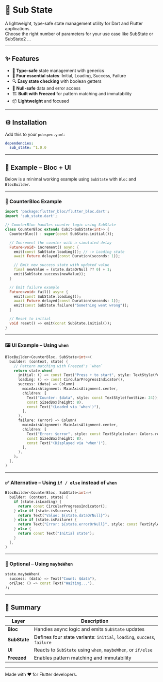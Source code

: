 # 🧩 Sub State

A lightweight, type-safe state management utility for Dart and Flutter applications.  
 Choose the right number of parameters for your use case like SubState or SubState2 ...

---

## ✨ Features

- 🚀 **Type-safe** state management with generics  
- 🎯 **Four essential states**: Initial, Loading, Success, Failure  
- 🔍 **Easy state checking** with boolean getters  
- 💪 **Null-safe** data and error access  
- 🏗️ **Built with Freezed** for pattern matching and immutability  
- 📦 **Lightweight** and focused  

---

## ⚙️ Installation

Add this to your `pubspec.yaml`:

```yaml
dependencies:
  sub_state: ^1.0.0
```

---

## 🚀 Example – Bloc + UI

Below is a minimal working example using `SubState` with `Bloc` and `BlocBuilder`.

---

### 🧠 CounterBloc Example

```dart
import 'package:flutter_bloc/flutter_bloc.dart';
import 'sub_state.dart';

// CounterBloc handles counter logic using SubState
class CounterBloc extends Cubit<SubState<int>> {
  CounterBloc() : super(const SubState.initial());

  // Increment the counter with a simulated delay
  Future<void> increment() async {
    emit(const SubState.loading()); // -> Loading state
    await Future.delayed(const Duration(seconds: 1));

    // Emit new success state with updated value
    final newValue = (state.dataOrNull ?? 0) + 1;
    emit(SubState.success(newValue));
  }

  // Emit failure example
  Future<void> fail() async {
    emit(const SubState.loading());
    await Future.delayed(const Duration(seconds: 1));
    emit(const SubState.failure("Something went wrong"));
  }

  // Reset to initial
  void reset() => emit(const SubState.initial());
}
```

---

### 🖼️ UI Example – Using `when`

```dart
BlocBuilder<CounterBloc, SubState<int>>(
  builder: (context, state) {
    // Pattern matching with Freezed's `when`
    return state.when(
      initial: () => const Text("Press + to start", style: TextStyle(fontSize: 20)),
      loading: () => const CircularProgressIndicator(),
      success: (data) => Column(
        mainAxisAlignment: MainAxisAlignment.center,
        children: [
          Text("Counter: $data", style: const TextStyle(fontSize: 24)),
          const SizedBox(height: 8),
          const Text("(Loaded via 'when')"),
        ],
      ),
      failure: (error) => Column(
        mainAxisAlignment: MainAxisAlignment.center,
        children: [
          Text("Error: $error", style: const TextStyle(color: Colors.red)),
          const SizedBox(height: 8),
          const Text("(Displayed via 'when')"),
        ],
      ),
    );
  },
)
```

---

### ✅ Alternative – Using `if / else` instead of `when`

```dart
BlocBuilder<CounterBloc, SubState<int>>(
  builder: (context, state) {
    if (state.isLoading) {
      return const CircularProgressIndicator();
    } else if (state.isSuccess) {
      return Text("Value: ${state.dataOrNull}");
    } else if (state.isFailure) {
      return Text("Error: ${state.errorOrNull}", style: const TextStyle(color: Colors.red));
    } else {
      return const Text("Initial state");
    }
  },
)
```

---

### 🧩 Optional – Using `maybeWhen`

```dart
state.maybeWhen(
  success: (data) => Text("Count: $data"),
  orElse: () => const Text("Waiting..."),
);
```

---

## 📘 Summary

| Layer | Description |
|--------|--------------|
| **Bloc** | Handles async logic and emits `SubState` updates |
| **SubState** | Defines four state variants: `initial`, `loading`, `success`, `failure` |
| **UI** | Reacts to `SubState` using `when`, `maybeWhen`, or `if/else` |
| **Freezed** | Enables pattern matching and immutability |

---

Made with ❤️ for Flutter developers.